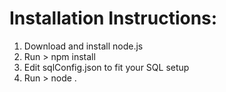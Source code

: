 # Installation Instructions:

1. Download and install node.js
2. Run > npm install
3. Edit sqlConfig.json to fit your SQL setup
4. Run > node .
